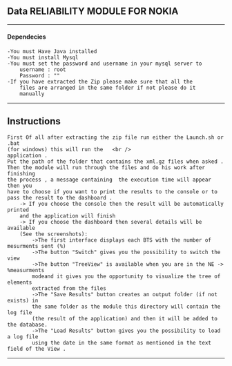 ## Data RELIABILITY MODULE FOR NOKIA 
---
#### Dependecies
	-You must Have Java installed 
	-You must install Mysql 									
	-You must set the password and username in your mysql server to 
		username : root												
		Password : ""											
	-If you have extracted the Zip please make sure that all the 	
	 	files are arranged in the same folder if not please do it	
	  	manually												
---

## Instructions																 
	First Of all after extracting the zip file run either the Launch.sh or .bat 
	(for windows) this will run the   <br />   
	application .				     
	Put the path of the folder that contains the xml.gz files when asked .							
	Then the module will run through the files and do his work after finishing 
	the process , a message containing 	the execution time will appear then you 
	have to choose if you want to print the results to the console or to 	 
	pass the result to the dashboard .													 
		-> If you choose the console then the result will be automatically printed 
		and the application will finish   
		-> If you choose the dashboard then several details will be available 
		(See the screenshots):				 
			->The first interface displays each BTS with the number of mesurments sent (%)			 
			->The button "Switch" gives you the possibility to switch the view 			 
			->The button "TreeView" is available when you are in the NE -> %measurments
			modeand it gives you the opportunity to visualize the tree of elements 
			extracted from the files 			
			->The "Save Results" button creates an output folder (if not exists) in 
			the same folder as the module this directory will contain the log file 
			(the result of the application) and then it will be added to the database.
			->The "Load Results" button gives you the possibility to load a log file
			using the date in the same format as mentioned in the text field of the View .					
---				 

